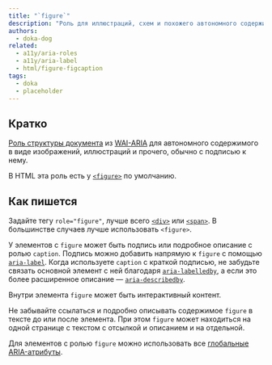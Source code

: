 ```yaml
---
title: "`figure`"
description: "Роль для иллюстраций, схем и похожего автономного содержимого."
authors:
  - doka-dog
related:
  - a11y/aria-roles
  - a11y/aria-label
  - html/figure-figcaption
tags:
  - doka
  - placeholder
---
```


## Кратко

[Роль структуры документа](/a11y/aria-roles/#roli-struktury-dokumenta) из [WAI-ARIA](/a11y/aria-intro/#specifikaciya) для автономного содержимого в виде изображений, иллюстраций и прочего, обычно с подписью к нему.

В HTML эта роль есть у [`<figure>`](/html/figure-figcaption/) по умолчанию.

## Как пишется

Задайте тегу `role="figure"`, лучше всего [`<div>`](/html/div/) или [`<span>`](/html/span/). В большинстве случаев лучше использовать `<figure>`.

У элементов с `figure` может быть подпись или подробное описание с ролью `caption`. Подпись можно добавить напрямую к `figure` с помощью [`aria-label`](/a11y/aria-label/). Когда используете `caption` с краткой подписью, не забудьте связать основной элемент с ней благодаря [`aria-labelledby`](/a11y/aria-labelledby/), а если это более расширенное описание — [`aria-describedby`](/a11y/aria-describedby/).

Внутри элемента `figure` может быть интерактивный контент.

Не забывайте ссылаться и подробно описывать содержимое `figure` в тексте до или после элемента. При этом `figure` может находиться на одной странице с текстом с отсылкой и описанием и на отдельной.

Для элементов с ролью `figure` можно использовать все [глобальные ARIA-атрибуты](/a11y/aria-attrs/#globalnye-atributy).
